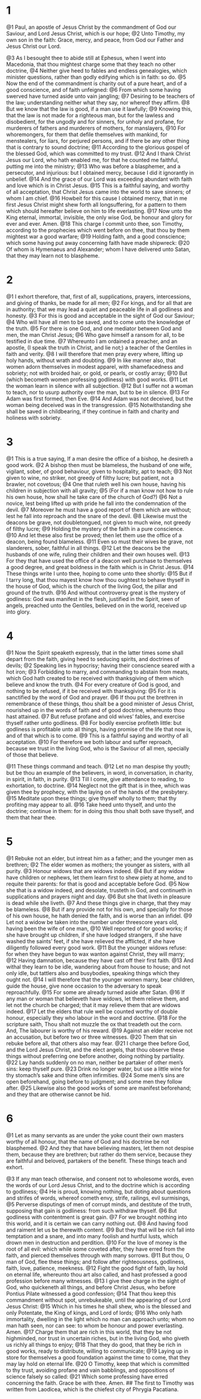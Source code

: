 # 1 
@1 Paul, an apostle of Jesus Christ by the commandment of God our Saviour, and Lord Jesus Christ, which is our hope; @2 Unto Timothy, my own son in the faith: Grace, mercy, and peace, from God our Father and Jesus Christ our Lord. 

@3 As I besought thee to abide still at Ephesus, when I went into Macedonia, that thou mightest charge some that they teach no other doctrine, @4 Neither give heed to fables and endless genealogies, which minister questions, rather than godly edifying which is in faith: so do. @5 Now the end of the commandment is charity out of a pure heart, and of a good conscience, and of faith unfeigned: @6 From which some having swerved have turned aside unto vain jangling; @7 Desiring to be teachers of the law; understanding neither what they say, nor whereof they affirm. @8 But we know that the law is good, if a man use it lawfully; @9 Knowing this, that the law is not made for a righteous man, but for the lawless and disobedient, for the ungodly and for sinners, for unholy and profane, for murderers of fathers and murderers of mothers, for manslayers, @10 For whoremongers, for them that defile themselves with mankind, for menstealers, for liars, for perjured persons, and if there be any other thing that is contrary to sound doctrine; @11 According to the glorious gospel of the blessed God, which was committed to my trust. @12 And I thank Christ Jesus our Lord, who hath enabled me, for that he counted me faithful, putting me into the ministry; @13 Who was before a blasphemer, and a persecutor, and injurious: but I obtained mercy, because I did it ignorantly in unbelief. @14 And the grace of our Lord was exceeding abundant with faith and love which is in Christ Jesus. @15 This is a faithful saying, and worthy of all acceptation, that Christ Jesus came into the world to save sinners; of whom I am chief. @16 Howbeit for this cause I obtained mercy, that in me first Jesus Christ might shew forth all longsuffering, for a pattern to them which should hereafter believe on him to life everlasting. @17 Now unto the King eternal, immortal, invisible, the only wise God, be honour and glory for ever and ever. Amen. @18 This charge I commit unto thee, son Timothy, according to the prophecies which went before on thee, that thou by them mightest war a good warfare; @19 Holding faith, and a good conscience; which some having put away concerning faith have made shipwreck: @20 Of whom is Hymenaeus and Alexander; whom I have delivered unto Satan, that they may learn not to blaspheme. 

# 2 
@1 I exhort therefore, that, first of all, supplications, prayers, intercessions, and giving of thanks, be made for all men; @2 For kings, and for all that are in authority; that we may lead a quiet and peaceable life in all godliness and honesty. @3 For this is good and acceptable in the sight of God our Saviour; @4 Who will have all men to be saved, and to come unto the knowledge of the truth. @5 For there is one God, and one mediator between God and men, the man Christ Jesus; @6 Who gave himself a ransom for all, to be testified in due time. @7 Whereunto I am ordained a preacher, and an apostle, (I speak the truth in Christ, and lie not;) a teacher of the Gentiles in faith and verity. @8 I will therefore that men pray every where, lifting up holy hands, without wrath and doubting. @9 In like manner also, that women adorn themselves in modest apparel, with shamefacedness and sobriety; not with broided hair, or gold, or pearls, or costly array; @10 But (which becometh women professing godliness) with good works. @11 Let the woman learn in silence with all subjection. @12 But I suffer not a woman to teach, nor to usurp authority over the man, but to be in silence. @13 For Adam was first formed, then Eve. @14 And Adam was not deceived, but the woman being deceived was in the transgression. @15 Notwithstanding she shall be saved in childbearing, if they continue in faith and charity and holiness with sobriety. 

# 3 
@1 This is a true saying, If a man desire the office of a bishop, he desireth a good work. @2 A bishop then must be blameless, the husband of one wife, vigilant, sober, of good behaviour, given to hospitality, apt to teach; @3 Not given to wine, no striker, not greedy of filthy lucre; but patient, not a brawler, not covetous; @4 One that ruleth well his own house, having his children in subjection with all gravity; @5 (For if a man know not how to rule his own house, how shall he take care of the church of God?) @6 Not a novice, lest being lifted up with pride he fall into the condemnation of the devil. @7 Moreover he must have a good report of them which are without; lest he fall into reproach and the snare of the devil. @8 Likewise must the deacons be grave, not doubletongued, not given to much wine, not greedy of filthy lucre; @9 Holding the mystery of the faith in a pure conscience. @10 And let these also first be proved; then let them use the office of a deacon, being found blameless. @11 Even so must their wives be grave, not slanderers, sober, faithful in all things. @12 Let the deacons be the husbands of one wife, ruling their children and their own houses well. @13 For they that have used the office of a deacon well purchase to themselves a good degree, and great boldness in the faith which is in Christ Jesus. @14 These things write I unto thee, hoping to come unto thee shortly: @15 But if I tarry long, that thou mayest know how thou oughtest to behave thyself in the house of God, which is the church of the living God, the pillar and ground of the truth. @16 And without controversy great is the mystery of godliness: God was manifest in the flesh, justified in the Spirit, seen of angels, preached unto the Gentiles, believed on in the world, received up into glory. 

# 4 
@1 Now the Spirit speaketh expressly, that in the latter times some shall depart from the faith, giving heed to seducing spirits, and doctrines of devils; @2 Speaking lies in hypocrisy; having their conscience seared with a hot iron; @3 Forbidding to marry, and commanding to abstain from meats, which God hath created to be received with thanksgiving of them which believe and know the truth. @4 For every creature of God is good, and nothing to be refused, if it be received with thanksgiving: @5 For it is sanctified by the word of God and prayer. @6 If thou put the brethren in remembrance of these things, thou shalt be a good minister of Jesus Christ, nourished up in the words of faith and of good doctrine, whereunto thou hast attained. @7 But refuse profane and old wives’ fables, and exercise thyself rather unto godliness. @8 For bodily exercise profiteth little: but godliness is profitable unto all things, having promise of the life that now is, and of that which is to come. @9 This is a faithful saying and worthy of all acceptation. @10 For therefore we both labour and suffer reproach, because we trust in the living God, who is the Saviour of all men, specially of those that believe. 

@11 These things command and teach. @12 Let no man despise thy youth; but be thou an example of the believers, in word, in conversation, in charity, in spirit, in faith, in purity. @13 Till I come, give attendance to reading, to exhortation, to doctrine. @14 Neglect not the gift that is in thee, which was given thee by prophecy, with the laying on of the hands of the presbytery. @15 Meditate upon these things; give thyself wholly to them; that thy profiting may appear to all. @16 Take heed unto thyself, and unto the doctrine; continue in them: for in doing this thou shalt both save thyself, and them that hear thee. 

# 5 
@1 Rebuke not an elder, but intreat him as a father; and the younger men as brethren; @2 The elder women as mothers; the younger as sisters, with all purity. @3 Honour widows that are widows indeed. @4 But if any widow have children or nephews, let them learn first to shew piety at home, and to requite their parents: for that is good and acceptable before God. @5 Now she that is a widow indeed, and desolate, trusteth in God, and continueth in supplications and prayers night and day. @6 But she that liveth in pleasure is dead while she liveth. @7 And these things give in charge, that they may be blameless. @8 But if any provide not for his own, and specially for those of his own house, he hath denied the faith, and is worse than an infidel. @9 Let not a widow be taken into the number under threescore years old, having been the wife of one man, @10 Well reported of for good works; if she have brought up children, if she have lodged strangers, if she have washed the saints’ feet, if she have relieved the afflicted, if she have diligently followed every good work. @11 But the younger widows refuse: for when they have begun to wax wanton against Christ, they will marry; @12 Having damnation, because they have cast off their first faith. @13 And withal they learn to be idle, wandering about from house to house; and not only idle, but tattlers also and busybodies, speaking things which they ought not. @14 I will therefore that the younger women marry, bear children, guide the house, give none occasion to the adversary to speak reproachfully. @15 For some are already turned aside after Satan. @16 If any man or woman that believeth have widows, let them relieve them, and let not the church be charged; that it may relieve them that are widows indeed. @17 Let the elders that rule well be counted worthy of double honour, especially they who labour in the word and doctrine. @18 For the scripture saith, Thou shalt not muzzle the ox that treadeth out the corn. And, The labourer is worthy of his reward. @19 Against an elder receive not an accusation, but before two or three witnesses. @20 Them that sin rebuke before all, that others also may fear. @21 I charge thee before God, and the Lord Jesus Christ, and the elect angels, that thou observe these things without preferring one before another, doing nothing by partiality. @22 Lay hands suddenly on no man, neither be partaker of other men’s sins: keep thyself pure. @23 Drink no longer water, but use a little wine for thy stomach’s sake and thine often infirmities. @24 Some men’s sins are open beforehand, going before to judgment; and some men they follow after. @25 Likewise also the good works of some are manifest beforehand; and they that are otherwise cannot be hid. 

# 6 
@1 Let as many servants as are under the yoke count their own masters worthy of all honour, that the name of God and his doctrine be not blasphemed. @2 And they that have believing masters, let them not despise them, because they are brethren; but rather do them service, because they are faithful and beloved, partakers of the benefit. These things teach and exhort. 

@3 If any man teach otherwise, and consent not to wholesome words, even the words of our Lord Jesus Christ, and to the doctrine which is according to godliness; @4 He is proud, knowing nothing, but doting about questions and strifes of words, whereof cometh envy, strife, railings, evil surmisings, @5 Perverse disputings of men of corrupt minds, and destitute of the truth, supposing that gain is godliness: from such withdraw thyself. @6 But godliness with contentment is great gain. @7 For we brought nothing into this world, and it is certain we can carry nothing out. @8 And having food and raiment let us be therewith content. @9 But they that will be rich fall into temptation and a snare, and into many foolish and hurtful lusts, which drown men in destruction and perdition. @10 For the love of money is the root of all evil: which while some coveted after, they have erred from the faith, and pierced themselves through with many sorrows. @11 But thou, O man of God, flee these things; and follow after righteousness, godliness, faith, love, patience, meekness. @12 Fight the good fight of faith, lay hold on eternal life, whereunto thou art also called, and hast professed a good profession before many witnesses. @13 I give thee charge in the sight of God, who quickeneth all things, and before Christ Jesus, who before Pontius Pilate witnessed a good confession; @14 That thou keep this commandment without spot, unrebukeable, until the appearing of our Lord Jesus Christ: @15 Which in his times he shall shew, who is the blessed and only Potentate, the King of kings, and Lord of lords; @16 Who only hath immortality, dwelling in the light which no man can approach unto; whom no man hath seen, nor can see: to whom be honour and power everlasting. Amen. @17 Charge them that are rich in this world, that they be not highminded, nor trust in uncertain riches, but in the living God, who giveth us richly all things to enjoy; @18 That they do good, that they be rich in good works, ready to distribute, willing to communicate; @19 Laying up in store for themselves a good foundation against the time to come, that they may lay hold on eternal life. @20 O Timothy, keep that which is committed to thy trust, avoiding profane and vain babblings, and oppositions of science falsely so called: @21 Which some professing have erred concerning the faith. Grace be with thee. Amen. ## The first to Timothy was written from Laodicea, which is the chiefest city of Phrygia Pacatiana.
